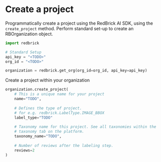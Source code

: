 # Create a project

Programmatically create a project using the RedBrick AI SDK, using the `create_project` method.  Perform standard set-up to create an RBOrganization object.

```python
import redbrick

# Standard Setup
api_key = "<TODO>"
org_id = "<TODO>"

organization = redbrick.get_org(org_id=org_id, api_key=api_key)
```

Create a project within your organization

```python
organization.create_project(
    # This is a unique name for your project
    name="TODO",
    
    # Defines the type of project.
    # for e.g. redbrick.LabelType.IMAGE_BBOX
    label_type="TODO"
    
    # Taxonomy name for this project. See all taxonomies within the 
    # taxonomy tab on the platform. 
    taxonomy_name="TODO", 
    
    # Number of reviews after the labeling step.
    reviews=2
)
```
